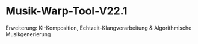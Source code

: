 # Musik-Warp-Tool-V22.1
Erweiterung: KI-Komposition, Echtzeit-Klangverarbeitung &amp; Algorithmische Musikgenerierung
